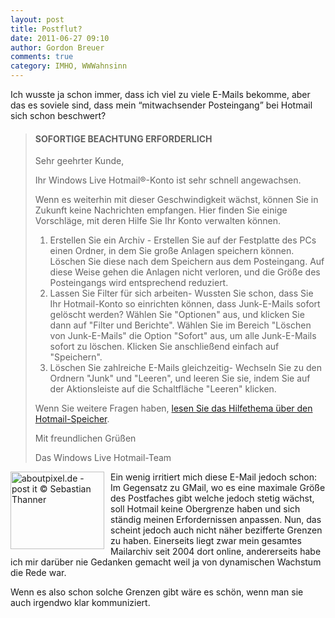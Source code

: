 ```yaml
---
layout: post
title: Postflut?
date: 2011-06-27 09:10
author: Gordon Breuer
comments: true
category: IMHO, WWWahnsinn
---
```

<p>Ich wusste ja schon immer, dass ich viel zu viele E-Mails bekomme, aber das es soviele sind, dass mein “mitwachsender Posteingang” bei Hotmail sich schon beschwert?</p>  <blockquote>   <h4>SOFORTIGE BEACHTUNG ERFORDERLICH</h4>    <p>Sehr geehrter Kunde,</p>    <p>Ihr Windows Live Hotmail®-Konto ist sehr schnell angewachsen. </p>    <p>Wenn es weiterhin mit dieser Geschwindigkeit wächst, können Sie in Zukunft keine Nachrichten empfangen. Hier finden Sie einige Vorschläge, mit deren Hilfe Sie Ihr Konto verwalten können.</p>    <ol>     <li>Erstellen Sie ein Archiv - Erstellen Sie auf der Festplatte des PCs einen Ordner, in dem Sie große Anlagen speichern können. Löschen Sie diese nach dem Speichern aus dem Posteingang. Auf diese Weise gehen die Anlagen nicht verloren, und die Größe des Posteingangs wird entsprechend reduziert. </li>      <li>Lassen Sie Filter für sich arbeiten- Wussten Sie schon, dass Sie Ihr Hotmail-Konto so einrichten können, dass Junk-E-Mails sofort gelöscht werden? Wählen Sie &quot;Optionen&quot; aus, und klicken Sie dann auf &quot;Filter und Berichte&quot;. Wählen Sie im Bereich &quot;Löschen von Junk-E-Mails&quot; die Option &quot;Sofort&quot; aus, um alle Junk-E-Mails sofort zu löschen. Klicken Sie anschließend einfach auf &quot;Speichern&quot;. </li>      <li>Löschen Sie zahlreiche E-Mails gleichzeitig- Wechseln Sie zu den Ordnern &quot;Junk&quot; und &quot;Leeren&quot;, und leeren Sie sie, indem Sie auf der Aktionsleiste auf die Schaltfläche &quot;Leeren&quot; klicken. </li>   </ol>    <p>Wenn Sie weitere Fragen haben, <a href="http://help.live.com/Help.aspx?market=de&amp;project=mailclassic&amp;querytype=keyword&amp;query=egarots_detimilnu">lesen Sie das Hilfethema über den Hotmail-Speicher</a>.</p>    <p>Mit freundlichen Grüßen</p>    <p>Das Windows Live Hotmail-Team</p> </blockquote>  <p><img style="background-image: none; border-bottom: 0px; border-left: 0px; margin: 0px 10px 10px 0px; padding-left: 0px; padding-right: 0px; display: inline; float: left; border-top: 0px; border-right: 0px; padding-top: 0px" title="aboutpixel.de - post it © Sebastian Thanner" border="0" alt="aboutpixel.de - post it © Sebastian Thanner" align="left" src="http://anheledirwp.blob.core.windows.net/wordpress/2011/06/aboutpixel.de-post-it-Sebastian-Thanner_thumb.jpg" width="150" height="124" />Ein wenig irritiert mich diese E-Mail jedoch schon: Im Gegensatz zu GMail, wo es eine maximale Größe des Postfaches gibt welche jedoch stetig wächst, soll Hotmail keine Obergrenze haben und sich ständig meinen Erfordernissen anpassen. Nun, das scheint jedoch auch nicht näher bezifferte Grenzen zu haben. Einerseits liegt zwar mein gesamtes Mailarchiv seit 2004 dort online, andererseits habe ich mir darüber nie Gedanken gemacht weil ja von dynamischen Wachstum die Rede war.</p>  <p>Wenn es also schon solche Grenzen gibt wäre es schön, wenn man sie auch irgendwo klar kommuniziert.</p>
